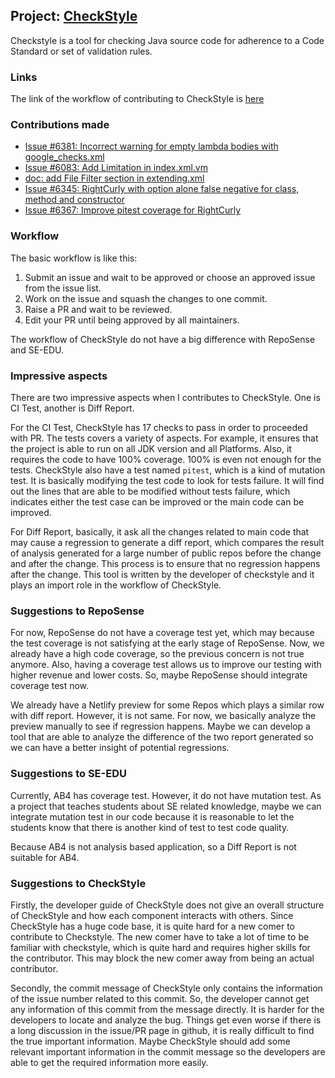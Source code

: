 ## **Project**: [CheckStyle](https://github.com/checkstyle/checkstyle) 
Checkstyle is a tool for checking Java source code for adherence to a Code Standard or set of validation rules.

### Links
The link of the workflow of contributing to CheckStyle is [here](https://checkstyle.org/contributing.html#Content)

### Contributions made
* [Issue #6381: Incorrect warning for empty lambda bodies with google_checks.xml](https://github.com/checkstyle/checkstyle/pull/6406)
* [Issue #6083: Add Limitation in index.xml.vm](https://github.com/checkstyle/checkstyle/pull/6423)
* [doc: add File Filter section in extending.xml](https://github.com/checkstyle/checkstyle/pull/6433)
* [Issue #6345: RightCurly with option alone false negative for class, method and constructor](https://github.com/checkstyle/checkstyle/pull/6505)
* [Issue #6367: Improve pitest coverage for RightCurly](https://github.com/checkstyle/checkstyle/pull/6614)

### Workflow
The basic workflow is like this: 
1. Submit an issue and wait to be approved or choose an approved issue from the issue list.
2. Work on the issue and squash the changes to one commit.
3. Raise a PR and wait to be reviewed.
4. Edit your PR until being approved by all maintainers.

The workflow of CheckStyle do not have a big difference with RepoSense and SE-EDU.

### Impressive aspects
There are two impressive aspects when I contributes to CheckStyle. One is CI Test, another is Diff Report.

For the CI Test, CheckStyle has 17 checks to pass in order to proceeded with PR. The tests covers a variety of aspects.
For example, it ensures that the project is able to run on all JDK version and all Platforms. Also, it requires the 
code to have 100% coverage. 100% is even not enough for the tests. CheckStyle also have a test named `pitest`, which is
a kind of mutation test. It is basically modifying the test code to look for tests failure. It will find out the lines 
that are able to be modified without tests failure, which indicates either the test case can be improved or the main code
can be improved.

For Diff Report, basically, it ask all the changes related to main code that may cause a regression to generate a diff 
report, which compares the result of analysis generated for a large number of public repos before the change and after 
the change. This process is to ensure that no regression happens after the change. This tool is written by the developer
of checkstyle and it plays an import role in the workflow of CheckStyle.

### Suggestions to RepoSense 
For now, RepoSense do not have a coverage test yet, which may because the test coverage is not satisfying at the early 
stage of RepoSense. Now, we already have a high code coverage, so the previous concern is not true anymore. Also, having 
a coverage test allows us to improve our testing with higher revenue and lower costs. So, maybe RepoSense should integrate 
coverage test now.

We already have a Netlify preview for some Repos which plays a similar row with diff report. However, it is not same.
For now, we basically analyze the preview manually to see if regression happens.
Maybe we can develop a tool that are able to analyze the difference of the two report generated so we can have a better 
insight of potential regressions.

### Suggestions to SE-EDU
Currently, AB4 has coverage test. However, it do not have mutation test. As a project that teaches students about SE 
related knowledge, maybe we can integrate mutation test in our code because it is reasonable to let the students know
that there is another kind of test to test code quality.

Because AB4 is not analysis based application, so a Diff Report is not suitable for AB4. 

### Suggestions to CheckStyle
Firstly, the developer guide of CheckStyle does not give an overall structure of CheckStyle and how each component interacts with others. 
Since CheckStyle has a huge code base, it is quite hard for a new comer to contribute to Checkstyle. 
The new comer have to take a lot of time to be familiar with checkstyle, which is quite hard and requires higher skills for the contributor.
This may block the new comer away from being an actual contributor. 

Secondly, the commit message of CheckStyle only contains the information of the issue number related to this commit. 
So, the developer cannot get any information of this commit from the message directly. It is harder for the developers to locate and analyze the bug.
Things get even worse if there is a long discussion in the issue/PR page in github, it is really difficult to find the true important information. 
Maybe CheckStyle should add some relevant important information in the commit message so the developers are able to get the required information more easily.
